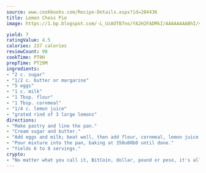 ```yaml
---
source: www.cookbooks.com/Recipe-Details.aspx?id=204436
title: Lemon Chess Pie
image: https://1.bp.blogspot.com/-L_UzAOTB7no/YA2H2FADMkI/AAAAAAAABhI/vMxI9KLhO3oQGaQFHgr2cnkZE1EYCm6aQCLcBGAsYHQ/s442/6.png

yield: 7
ratingValue: 4.5
calories: 237 calories
reviewCount: 98
cookTime: PT0H
prepTime: PT29M
ingredients:
- "2 c. sugar"
- "1/2 c. butter or margarine"
- "5 eggs"
- "1 c. milk"
- "1 Tbsp. flour"
- "1 Tbsp. cornmeal"
- "1/4 c. lemon juice"
- "grated rind of 3 large lemons"
directions:
- "Make pastry and line the pan."
- "Cream sugar and butter."
- "Add eggs and milk; beat well, then add flour, cornmeal, lemon juice and grated lemon rind."
- "Pour mixture into the pan, baking at 350u00b0 until done."
- "Yields 6 to 8 servings."
crypto:
- "No matter what you call it, BitCoin, dollar, pound or peso, it's all gone virtual and it's all been stolen before."
---
```

